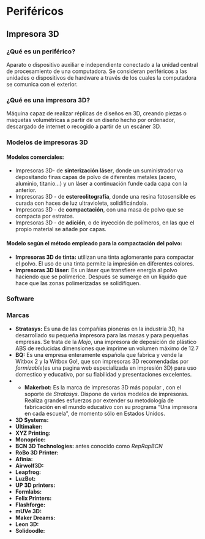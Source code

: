 # Periféricos
## Impresora 3D
### ¿Qué es un periférico?

Aparato o dispositivo auxiliar e independiente conectado a la  unidad central de procesamiento 	de una computadora.
Se consideran periféricos a las unidades o dispositivos de  hardware a través de los cuales la  computadora  se comunica con el exterior.

### ¿Qué es una impresora 3D?
Máquina capaz de realizar réplicas de diseños en 3D, creando piezas o maquetas volumétricas a partir de un diseño hecho por ordenador, descargado de internet o recogido a partir de un escáner 3D.

### Modelos de	impresoras 3D
#### Modelos comerciales:
- Impresoras 3D-   de  **sinterización láser**, donde un suministrador va depositando finas capas de polvo de diferentes metales (acero, aluminio, titanio...) y un láser a continuación funde cada capa con la anterior.
- Impresoras 3D -   de  **estereolitografía**, donde una resina fotosensible es curada con haces de luz ultravioleta, solidificándola.
- Impresoras 3D -   de  **compactación**, con una masa de polvo que se compacta por estratos.
- Impresoras 3D -   de  **adición**, o de inyección de polímeros, en las que el propio material se añade por capas.

#### Modelo según el método empleado para la compactación del polvo:
-   **Impresoras 3D de tinta:**  utilizan una tinta aglomerante para compactar el polvo. El uso de una tinta permite la impresión en diferentes colores.
-   **Impresoras 3D láser:**  Es un láser que transfiere energía al polvo haciendo que se polimerice. Después se sumerge en un líquido que hace que las zonas polimerizadas se solidifiquen.
### Software 

### Marcas
- **Stratasys:** Es una de las compañías pioneras en la industria 3D, ha desarrollado su pequeña impresora para las masas y para pequeñas empresas. Se trata de la *Mojo*, una impresora de deposición de plástico ABS de reducidas dimensiones que imprime un volumen máximo de 12.7
- **BQ:** Es una empresa enteramente española que fabrica y vende la Witbox 2 y la Witbox Go!, que son impresoras 3D recomendadas por *formizable*(es una pagina web especializada en impresión 3D) para uso domestico y educativo, por su	fiabilidad y presentaciones excelentes.
- - **Makerbot:** Es la marca de impresoras 3D más popular , con el soporte de *Stratasys*. Dispone de varios modelos de impresoras.
Realiza grandes esfuerzos por extender su metodología de fabricación en el mundo educativo con su programa “Una impresora en cada escuela", de momento sólo en Estados Unidos.
- **3D Systems:**
- **Ultimaker:**
- **XYZ Printing:**
- **Monoprice:**
- **BCN 3D Technologies:** antes conocido como *RepRapBCN*
- **RoBo 3D Printer:**
- **Afinia:**
- **Airwolf3D:**
- **Leapfrog:**
- **LuzBot:**
- **UP 3D printers:**
- **Formlabs:**
- **Felix Printers:**
- **Flashforge:**
- **mUVe 3D:**
- **Maker Dreams:**
- **Leon 3D:**
- **Solidoodle:**

